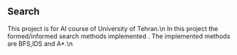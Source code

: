 ## Search
This project is for AI course of University of Tehran.\n
In this project the formed/informed search methods implemented . The implemented methods are BFS,IDS and A*.\n